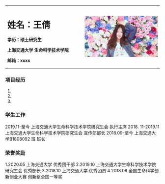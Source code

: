 <table border="0">
  <tr>
   <td width="50%">
    <h1>姓名：王倩</h1>
    <p><b>学历：硕士研究生</b></p>
    <p><b>上海交通大学 生命科学技术学院</b></p>
    <p><b>邮箱：xxxx</b></p>
 
   </td>
   <td width="50%">
    <img src="/微信图片_20200313221123.jpg" width="100%"> 
   </td>
  </tr>
</table>


### 项目经历
1.
2.
3.

### 学生工作
2019.11-至今  上海交通大学生命科学技术学院研究生会 执行主席
2018. 11-2019.11 上海交通大学生命科学技术学院研究生会 宣传部部长
2018.09-至今 上海交通大学B1808092 班 班长

### 荣誉奖励
1.2020.05 上海交通大学 优秀团干部
2.2019.10 上海交通大学生命科学技术学院研究生会 优秀部长
3.2018.10 上海交通大学 优秀团员
4.2018.08 全国生命科学创新创业大赛 创新组全国一等奖

